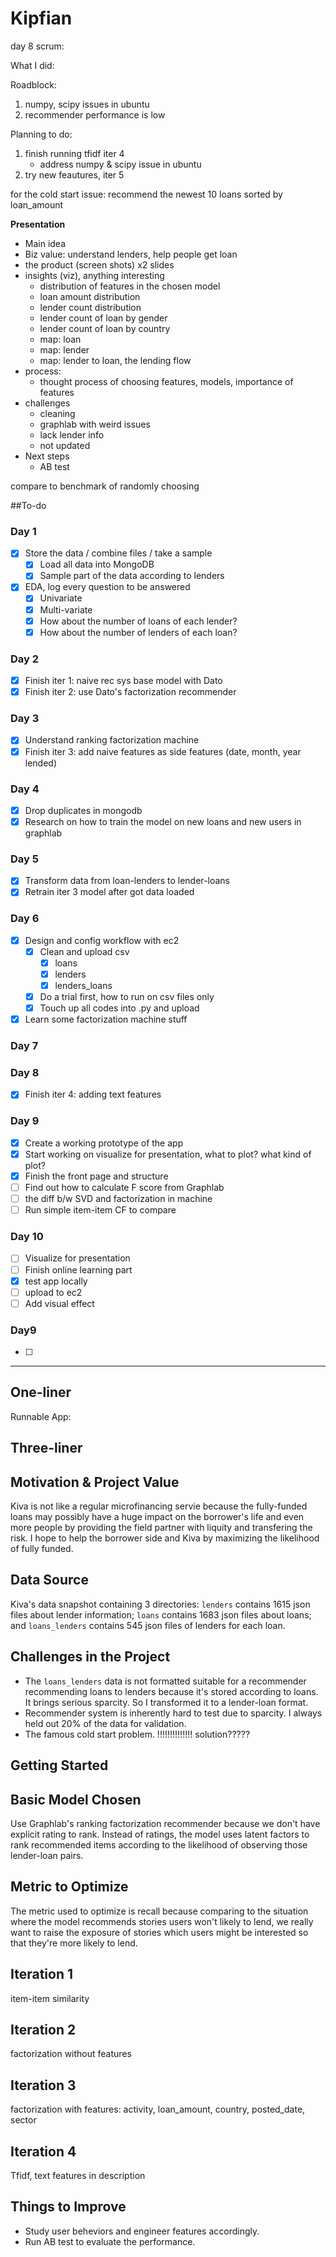 # Kipfian

day 8 scrum:

What I did:


Roadblock:

1. numpy, scipy issues in ubuntu
2. recommender performance is low

Planning to do:

1. finish running tfidf iter 4
    - address numpy & scipy issue in ubuntu
2. try new feautures, iter 5



for the cold start issue:
recommend the newest 10 loans sorted by loan_amount


**Presentation**

- Main idea
- Biz value: understand lenders, help people get loan
- the product (screen shots) x2 slides
- insights (viz), anything interesting
    - distribution of features in the chosen model
    - loan amount distribution
    - lender count distribution
    - lender count of loan by gender
    - lender count of loan by country
    - map: loan
    - map: lender
    - map: lender to loan, the lending flow
- process: 
    - thought process of choosing features, models, importance of features
- challenges
    - cleaning
    - graphlab with weird issues
    - lack lender info
    - not updated
- Next steps
    - AB test


compare to benchmark of randomly choosing



##To-do
### Day 1
- [x] Store the data / combine files / take a sample
    - [x] Load all data into MongoDB
    - [x] Sample part of the data according to lenders
- [x] EDA, log every question to be answered
    - [x] Univariate
    - [x] Multi-variate
    - [x] How about the number of loans of each lender?
    - [x] How about the number of lenders of each loan?

### Day 2
- [x] Finish iter 1: naive rec sys base model with Dato
- [x] Finish iter 2: use Dato's factorization recommender

### Day 3
- [x] Understand ranking factorization machine
- [x] Finish iter 3: add naive features as side features (date, month, year lended)

### Day 4
- [x] Drop duplicates in mongodb
- [x] Research on how to train the model on new loans and new users in graphlab

### Day 5
- [x] Transform data from loan-lenders to lender-loans
- [x] Retrain iter 3 model after got data loaded

### Day 6
- [x] Design and config workflow with ec2
    - [x] Clean and upload csv
        - [x] loans
        - [x] lenders
        - [x] lenders_loans
    - [x] Do a trial first, how to run on csv files only
    - [x] Touch up all codes into .py and upload
- [x] Learn some factorization machine stuff

### Day 7

### Day 8
- [x] Finish iter 4: adding text features

### Day 9
- [x] Create a working prototype of the app
- [x] Start working on visualize for presentation, what to plot? what kind of plot?
- [x] Finish the front page and structure
- [ ] Find out how to calculate F score from Graphlab
- [ ] the diff b/w SVD and factorization in machine
- [ ] Run simple item-item CF to compare

### Day 10
- [ ] Visualize for presentation
- [ ] Finish online learning part
- [x] test app locally
- [ ] upload to ec2
- [ ] Add visual effect

### Day9
- [ ] 



-------------------




## One-liner

Runnable App: [](#)

## Three-liner


## Motivation & Project Value
Kiva is not like a regular microfinancing servie because the fully-funded loans may possibly have a huge impact on the borrower's life and even more people by providing the field partner with liquity and transfering the risk. I hope to help the borrower side and Kiva by maximizing the likelihood of fully funded. 

## Data Source
Kiva's data snapshot containing 3 directories: `lenders` contains 1615 json files about lender information; `loans` contains 1683 json files about loans; and `loans_lenders` contains 545 json files of lenders for each loan. 

## Challenges in the Project
- The `loans_lenders` data is not formatted suitable for a recommender recommending loans to lenders because it's stored according to loans. It brings serious sparcity. So I transformed it to a lender-loan format. 
- Recommender system is inherently hard to test due to sparcity. I always held out 20% of the data for validation. 
- The famous cold start problem. !!!!!!!!!!!!!! solution?????


## Getting Started

## Basic Model Chosen
Use Graphlab's ranking factorization recommender because we don't have explicit rating to rank. Instead of ratings, the model uses latent factors to rank recommended items according to the likelihood of observing those lender-loan pairs. 

## Metric to Optimize
The metric used to optimize is recall because comparing to the situation where the model recommends stories users won't likely to lend, we really want to raise the exposure of stories which users might be interested so that they're more likely to lend. 

## Iteration 1
item-item similarity


## Iteration 2
factorization without features

## Iteration 3
factorization with features: activity, loan_amount, country, posted_date, sector

## Iteration 4
Tfidf, text features in description

## Things to Improve
- Study user beheviors and engineer features accordingly.
- Run AB test to evaluate the performance. 




